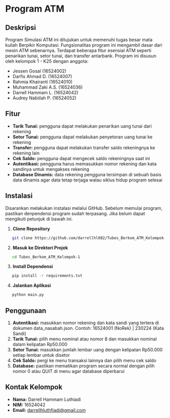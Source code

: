 # Program ATM

## Deskripsi
Program Simulasi ATM ini ditujukan untuk memenuhi tugas besar mata kuliah Berpikir Komputasi. Fungsionalitas program ini mengambil dasar dari mesin ATM sebenarnya. Terdapat beberapa fitur esensial ATM seperti penarikan tunai, setor tunai, dan transfer antarbank. Program ini disusun oleh kelompok 1 - K25 dengan anggota:
- Jessen Gosal   		 (16524002)
- Darfis Ahmad D.	   (16524007)
- Rahmia Khairanti	 (16524010)
- Muhammad Zaki A.S. (16524036)
- Darrell Hammam L.  (16524042)
- Audrey Nabiilah P. (16524052)

## Fitur
- **Tarik Tunai:** pengguna dapat melakukan penarikan uang tunai dari rekening
- **Setor Tunai:** pengguna dapat melakukan penyetoran uang tunai ke rekening
- **Transfer:** pengguna dapat melakukan transfer saldo rekeningnya ke rekening lain
- **Cek Saldo:** pengguna dapat mengecek saldo rekeningnya saat ini
- **Autentikasi:** pengguna harus memasukkan nomor rekening dan kata sandinya untuk mengakses rekening
- **Database Dinamis:** data rekening pengguna tersimpan di sebuah basis data dinamis agar data tetap terjaga walau siklus hidup program selesai

## Instalasi
   Disarankan melakukan instalasi melalui GitHub. Sebelum memulai program, pastikan denpendensi program sudah terpasang. Jika belum dapat mengikuti petunjuk di bawah ini.
1. **Clone Repository**
```bash
   git clone https://github.com/darrellhl082/Tubes_Berkom_ATM_Kelompok-1.git
```
2. **Masuk ke Direktori Projek**
```bash
   cd Tubes_Berkom_ATM_Kelompok-1
```
3. **Install Dependensi**
```bash
   pip install -r requirements.txt
```
4. **Jalankan Aplikasi**
```bash
   python main.py
```

## Penggunaan
1. **Autentikasi:** masukkan nomor rekening dan kata sandi yang tertera di dokumen data_nasabah.json.
   Contoh: 16524001 (NoRek) | 230224 (Kata Sandi)
3. **Tarik Tunai:** pilih menu nominal atau nomor 8 dan masukkan nominal dalam kelipatan Rp50.000
4. **Setor Tunai:** masukkan jumlah lembar uang dengan kelipatan Rp50.000 setiap lembar untuk disetor
5. **Cek Saldo:** pergi ke menu transaksi lainnya dan pilih menu cek saldo
6. **Database:** pastikan mematikan program secara normal dengan pilih nomor 0 atau QUIT di menu agar database diperbarui

## Kontak Kelompok
- **Nama:** Darrell Hammam Luthiadi
- **NIM:** 16524042
- **Email:** darrellhluthfiadi@gmail.com






